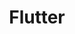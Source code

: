 ---
layout: topic
permalink: /learning/flutter/
id: flutter
title: Flutter
hide_navigation: true
infos:
  title: Flutter
  description: Learn about Flutter and build a cross platform native app
resources:
  - title: Flutter official documentation
    url: https://flutter.dev/docs
projects_ideas:
  - title: Build a todo app
  - title: Build a weather app
  - title: Build a pomodoro timer app
experiences: ~
projects_outcome: ~
---